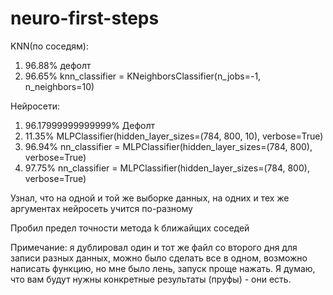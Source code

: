 # neuro-first-steps

KNN(по соседям):
1. 96.88% дефолт
2. 96.65% knn_classifier = KNeighborsClassifier(n_jobs=-1, n_neighbors=10)


Нейросети:
1. 96.17999999999999% Дефолт
2. 11.35% MLPClassifier(hidden_layer_sizes=(784, 800, 10), verbose=True)
3. 96.94% nn_classifier = MLPClassifier(hidden_layer_sizes=(784, 800), verbose=True)
4. 97.75% nn_classifier = MLPClassifier(hidden_layer_sizes=(784, 800), verbose=True)

Узнал, что на одной и той же выборке данных, на одних и тех же аргументах нейросеть учится по-разному

Пробил предел точности метода k ближайщих соседей

Примечание: я дублировал один и тот же файл со второго дня для записи разных данных, можно было сделать все в одном, возможно написать функцию, но мне было лень, запуск проще нажать. Я думаю, что вам будут нужны конкретные результаты (пруфы) - они есть.
